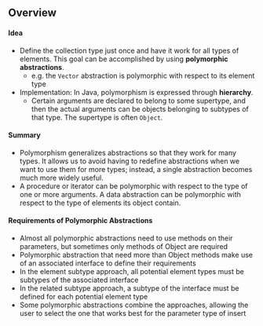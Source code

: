 Overview
---

#### Idea
- Define the collection type just once and have it work for all types of elements. This goal can be accomplished by using **polymorphic abstractions**.
	- e.g. the `Vector` abstraction is polymorphic with respect to its element type 
- Implementation: In Java, polymorphism is expressed through **hierarchy**. 
	- Certain arguments are declared to belong to some supertype, and then the actual arguments can be objects belonging to subtypes of that type. The supertype is often `Object`.
	
#### Summary
- Polymorphism generalizes abstractions so that they work for many types. It allows us to avoid having to redefine abstractions when we want to use them for more types; instead, a single abstraction becomes much more widely useful.
- A procedure or iterator can be polymorphic with respect to the type of one or more arguments. A data abstraction can be polymorphic with respect to the type of elements its object contain.


#### Requirements of Polymorphic Abstractions
- Almost all polymorphic abstractions need to use methods on their parameters, but sometimes only methods of Object are required
- Polymorphic abstraction that need more than Object methods make use of an associated interface to define their requirements
- In the element subtype approach, all potential element types must be subtypes of the associated interface
- In the related subtype approach, a subtype of the interface must be defined for each potential element type
- Some polymorphic abstractions combine the approaches, allowing the user to select the one that works best for the parameter type of insert